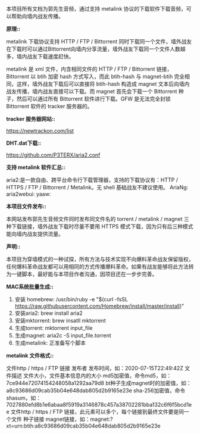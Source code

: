 本项目所有文档为郭先生音频，通过支持 metalink 协议的下载软件下载音频，可以帮助向墙内战友传播。

<b>原理::</b>

metalink 下载协议支持 HTTP / FTP / Bittorrent 同时下载同一个文件，墙外战友在下载时可以通过Bittorrent向墙内分享流量，墙外战友下载同一个文件人数越多，墙内战友下载速度赶快。

metalink 是 xml 文件，内含相同文件的 HTTP / FTP / Bittorrent 链接，Bittorrent 以 btih 加密 hash 方式写入，而此 btih-hash 与 magnet-btih 完全相同，这样，墙外战友下载后可以直接将 btih-hash 构造成 magnet 文本后向墙内战友传播，墙内战友直接可以下载。而 magnet 首先会下载一个 Bittorrent 种子，然后可以通过所有 Bittorrent 软件进行下载。GFW 是无法完全封锁 Bittorrent 软件的 tracker 服务器的。

<b>tracker 服务器网站::</b>

https://newtrackon.com/list

<b>DHT.dat下载::</b>

https://github.com/P3TERX/aria2.conf

<b>支持 metalink 软件汇总::</b>

aria2:是一款自由、跨平台命令行下载管理器，支持的下载协议有：HTTP / HTTPS / FTP / Bittorrent / Metalink。无 shell 基础战友不建议使用。
AriaNg:
aria2webui:
yaaw:

<b>本项目文件发布::</b>

本网站发布郭先生音频文件同时发布同文件名的 torrent / metalink / magnet 三种下载链接，墙外战友下载时尽量不要用 HTTPS 模式下载，因为只有后三种模式能向墙内战友提供流量。

<b>声明::</b>

本项目为穿墙模式的一种试探，所有方法与技术实现不向爆料革命战友保留版权，任何爆料革命战友都可以用相同的方式传播爆料革命。如果有战友能够将此方法转为一键脚本，最好能与本项目作者沟通，因项目还在一步步完善。

<b>MAC系统批量生成::</b>

1. 安装 homebrew:
/usr/bin/ruby -e "$(curl -fsSL https://raw.githubusercontent.com/Homebrew/install/master/install)"
2. 安装aria2:
brew install aria2
3. 安装mktorrent:
brew insatll mktorrent
4. 生成torrent:
mktorrent input_file
5. 生成magnet:
aria2c -S input_file.torrent
6. 生成metalink:
正准备写个脚本

<b>metalink 文件格式::</b>

<?xml version="1.0" encoding="utf-8"?>
<metalink xmlns="urn:ietf:params:xml:ns:metalink">
  <origin dynamic="false">文件http / https / FTP 链接</origin>
  <generator>发布者</generator>
  <published>发布时间，如：2020-07-15T22:49:42Z</published>
  <file name="文件名">
    <description>文件描述</description>
    <size>文件大小，文件基本信息内的大小</size>
    <hash type="md5">md5加密值，命令md5，如：7ce944e72074154248058a1292aa79d8</hash>
    <hash type="btih">bt种子生成magnet时的加密值，如：a8c93686d09cab35b04e648dab805d2b9165e23e</hash>
    <hash type="sha-256">sha-256加密值，命令shasum，如：7027880efd8b1e6abaa8f5919a3146878c457a38702281bba132c6f6f5bcd1ee</hash>
    <url location="" priority="30">文件http / https / FTP 链接，此元素可以多个，每个链接到最终文件要是同一个文件</url>
    <metaurl mediatype="torrent" priority="2">种子链接</metaurl>
    <metaurl mediatype="magnet" priority="2">magnet链接，如：magnet:?xt=urn:btih:a8c93686d09cab35b04e648dab805d2b9165e23e</metaurl>
  </file>
</metalink>
